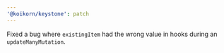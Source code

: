 ```yaml
---
'@koikorn/keystone': patch
---
```


Fixed a bug where `existingItem` had the wrong value in hooks during an `updateManyMutation`.
